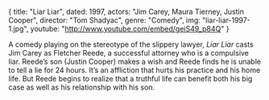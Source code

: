 {
  title: "Liar Liar",
  dated: 1997,
  actors: "Jim Carey, Maura Tierney, Justin Cooper",
  director: "Tom Shadyac",
  genre: "Comedy",
  img: "liar-liar-1997-1.jpg",
  youtube: "http://www.youtube.com/embed/geiS49_p84Q"
}

A comedy playing on the stereotype of the slippery lawyer, _Liar Liar_ casts Jim Carey as Fletcher Reede, a successful attorney who is a compulsive liar. Reede’s son (Justin Cooper) makes a wish and Reede finds he is unable to tell a lie for 24 hours. It’s an affliction that hurts his practice and his home life. But Reede begins to realize that a truthful life can benefit both his big case as well as his relationship with his son. 